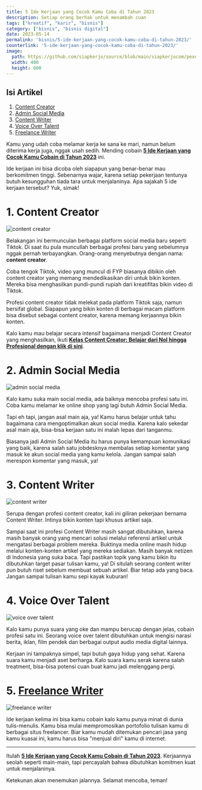 ```yaml
---
title: 5 Ide Kerjaan yang Cocok Kamu Coba di Tahun 2023
description: Setiap orang berhak untuk menambah cuan 
tags: ["kreatif", "karir", "bisnis"]
category: ["bisnis", "bisnis digital"]
date: 2023-05-14
permalink: 'bisnis/5-ide-kerjaan-yang-cocok-kamu-coba-di-tahun-2023/'
counterlink: '5-ide-kerjaan-yang-cocok-kamu-coba-di-tahun-2023/'
image:
  path: https://github.com/siapkerjo/source/blob/main/siapkerjocom/pexels-pnw-production-9218702.jpg?raw=true
  width: 400
  height: 600
---
```


## Isi Artikel

1.  [Content Creator](#1.-content-creator) 
2.  [Admin Social Media](#admin-social-media) 
3.  [Content Writer](#content-writer) 
4.  [Voice Over Talent](#voice-over-talent) 
5.  [Freelance Writer](#freelance-writer) 

Kamu yang udah coba melamar kerja ke sana ke mari, namun belum diterima kerja juga, nggak usah sedih. Mending cobain [**5 Ide Kerjaan yang Cocok Kamu Cobain di Tahun 2023**](https://blog.siapkerjo.com/bisnis/5-ide-kerjaan-yang-cocok-kamu-coba-di-tahun-2023/) ini.

Ide kerjaan ini bisa dicoba oleh siapapun yang benar-benar mau berkomitmen tinggi. Sebenarnya wajar, karena setiap pekerjaan tentunya butuh kesungguhan tiada tara untuk menjalaninya. Apa sajakah 5 ide kerjaan tersebut? Yuk, simak!

# 1. Content Creator

![content creator](https://github.com/siapkerjo/source/blob/main/siapkerjocom/pexels-pnw-production-9218702.jpg?raw=true)

Belakangan ini bermunculan berbagai platform social media baru seperti Tiktok. Di saat itu pula muncullah berbagai profesi baru yang sebelumnya nggak pernah terbayangkan. Orang-orang menyebutnya dengan nama: **content creator**.

Coba tengok Tiktok, video yang muncul di FYP biasanya dibikin oleh content creator yang memang mendedikasikan diri untuk bikin konten. Mereka bisa menghasilkan pundi-pundi rupiah dari kreatifitas bikin video di Tiktok.

Profesi content creator tidak melekat pada platform Tiktok saja, namun bersifat global. Siapapun yang bikin konten di berbagai macam platform bisa disebut sebagai content creator, karena memang kerjaannya bikin konten.

Kalo kamu mau belajar secara intensif bagaimana menjadi Content Creator yang menghasilkan, ikuti [**Kelas Content Creator: Belajar dari Nol hingga Profesional dengan klik di sini**](https://habiskerja.com/kelas-content-creator/?ref=muhnurulhakim&campaign=KelasContentCreator).

# 2. Admin Social Media

![admin social media](https://github.com/siapkerjo/source/blob/main/siapkerjocom/pexels-cottonbro-studio-5081917.jpg?raw=true)

Kalo kamu suka main social media, ada baiknya mencoba profesi satu ini. Coba kamu melamar ke online shop yang lagi butuh Admin Social Media.

Tapi eh tapi, jangan asal main aja, ya! Kamu harus belajar untuk tahu bagaimana cara mengoptimalkan akun social media. Karena kalo sekedar asal main aja, bisa-bisa kerjaan satu ini malah lepas dari tanganmu.

Biasanya jadi Admin Social Media itu harus punya kemampuan komunikasi yang baik, karena salah satu jobdesknya membalas setiap komentar yang masuk ke akun social media yang kamu kelola. Jangan sampai salah merespon komentar yang masuk, ya!

# 3. Content Writer

![content writer](https://github.com/siapkerjo/source/blob/main/siapkerjocom/pexels-vlada-karpovich-4050290.jpg?raw=true)

Serupa dengan profesi content creator, kali ini giliran pekerjaan bernama Content Writer. Intinya bikin konten tapi khusus artikel saja.

Sampai saat ini profesi Content Writer masih sangat dibutuhkan, karena masih banyak orang yang mencari solusi melalui referensi artikel untuk mengatasi berbagai problem mereka. Buktinya media online masih hidup melalui konten-konten artikel yang mereka sediakan. Masih banyak netizen di Indonesia yang suka baca. Tapi pastikan topik yang kamu bikin itu dibutuhkan target pasar tulisan kamu, ya! Di situlah seorang content writer pun butuh riset sebelum membuat sebuah artikel. Biar tetap ada yang baca. Jangan sampai tulisan kamu sepi kayak kuburan!

# 4. Voice Over Talent

![voice over talent](https://github.com/siapkerjo/source/blob/main/siapkerjocom/pexels-george-milton-6953867.jpg?raw=true)

Kalo kamu punya suara yang oke dan mampu berucap dengan jelas, cobain profesi satu ini. Seorang voice over talent dibutuhkan untuk mengisi narasi berita, iklan, film pendek dan berbagai output audio media digital lainnya.

Kerjaan ini tampaknya simpel, tapi butuh gaya hidup yang sehat. Karena suara kamu menjadi aset berharga. Kalo suara kamu serak karena salah treatment, bisa-bisa potensi cuan buat kamu jadi melenggang pergi.

# 5. [Freelance Writer](https://mediabaru.orderio.id/2023-02-02-mengenal-freelance-writer/)

![freelance writer](https://github.com/siapkerjo/source/blob/main/siapkerjocom/pexels-karolina-grabowska-4467735.jpg?raw=true)

Ide kerjaan kelima ini bisa kamu cobain kalo kamu punya minat di dunia tulis-menulis. Kamu bisa mulai mempromosikan portofolio tulisan kamu di berbagai situs freelancer. Biar kamu mudah ditemukan pencari jasa yang kamu kuasai ini, kamu harus bisa "menjual diri" kamu di internet.

---

Itulah [**5 Ide Kerjaan yang Cocok Kamu Cobain di Tahun 2023**](https://blog.siapkerjo.com/bisnis/5-ide-kerjaan-yang-cocok-kamu-coba-di-tahun-2023/). Kerjaannya seolah seperti main-main, tapi percayalah bahwa dibutuhkan komitmen kuat untuk menjalaninya. 

Ketekunan akan menemukan jalannya. Selamat mencoba, teman!
